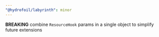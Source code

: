 ```yaml
---
"@hydrofoil/labyrinth": minor
---
```


**BREAKING** combine `ResourceHook` params in a single object to simplify future extensions
